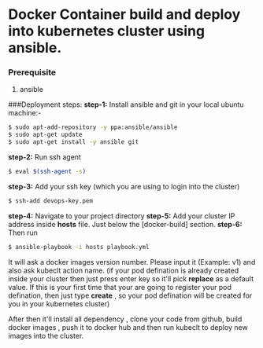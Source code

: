 # Docker Container build and deploy into kubernetes cluster using ansible.

### Prerequisite
1. ansible 

###Deployment steps:
**step-1:** Install ansible and git in your local ubuntu machine:-
```bash
$ sudo apt-add-repository -y ppa:ansible/ansible
$ sudo apt-get update
$ sudo apt-get install -y ansible git
```

**step-2:** Run ssh agent
```bash
$ eval $(ssh-agent -s)
```
**step-3:**  Add your ssh key (which you are using to login into the cluster)
```bash
$ ssh-add devops-key.pem
```
**step-4:** Navigate to your project directory
**step-5:** Add  your cluster IP address inside **hosts** file. Just below the [docker-build] section. 
**step-6:** Then run 
```bash
$ ansible-playbook -i hosts playbook.yml
```
It will ask a docker images version number. Please input it (Example: v1) and also ask kubeclt action name. (if your pod defination is already created inside your cluster then just press enter key so it'll pick **replace** as a default value. If this is your first time that your are going to register your pod defination, then just type **create** , so your pod defination will be created for you in your kubernetes cluster)

After then it'll install all dependency , clone your code from github, build docker images , push it to docker hub and then run kubeclt to deploy new images into the cluster.

